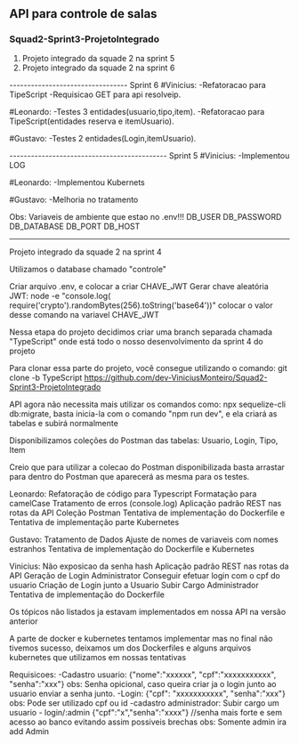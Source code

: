 	
<h1 align="center">
  <h2>API para controle de salas</h2>
</h1>

### Squad2-Sprint3-ProjetoIntegrado 
   1. Projeto integrado da squade 2 na sprint 5 
   2. Projeto integrado da squade 2 na sprint 6 

--------------------------------- Sprint 6
#Vinicius:
  -Refatoracao para TipeScript
  -Requisicao GET para api resolveip.
 
#Leonardo:
  -Testes 3 entidades(usuario,tipo,item).
  -Refatoracao para TipeScript(entidades reserva e itemUsuario).
 
#Gustavo:
  -Testes 2 entidades(Login,itemUsuario).

-------------------------------------------- Sprint 5
#Vinicius:
 -Implementou LOG
 
#Leonardo:
 -Implementou Kubernets
 
#Gustavo:
 -Melhoria no tratamento
 
Obs: Variaveis de ambiente que estao no .env!!!
DB_USER
DB_PASSWORD
DB_DATABASE
DB_PORT
DB_HOST

-----------------------------------------------------------------------------------------------
Projeto integrado da squade 2 na sprint 4

Utilizamos o database chamado "controle"

Criar arquivo .env, e colocar a criar CHAVE_JWT
Gerar chave aleatória JWT:
node -e "console.log( require('crypto').randomBytes(256).toString('base64'))" 
colocar o valor desse comando na variavel CHAVE_JWT

Nessa etapa do projeto decidimos criar uma branch separada chamada "TypeScript" onde está todo o nosso desenvolvimento da sprint 4 do projeto

Para clonar essa parte do projeto, você consegue utilizando o comando:
git clone -b TypeScript https://github.com/dev-ViniciusMonteiro/Squad2-Sprint3-ProjetoIntegrado 

API agora não necessita mais utilizar os comandos como: npx sequelize-cli db:migrate, basta inicia-la com o comando "npm run dev", e ela criará as tabelas e subirá normalmente

Disponibilizamos coleções do Postman das tabelas:
Usuario, Login, Tipo, Item

Creio que para utilizar a colecao do Postman disponibilizada basta arrastar para dentro do Postman que aparecerá as mesma para os testes.

Leonardo:
    Refatoração de código para Typescript
    Formatação para camelCase
    Tratamento de erros (console.log)
    Aplicação padrão REST nas rotas da API
    Coleção Postman
    Tentativa de implementação do Dockerfile
    e  Tentativa de implementação parte Kubernetes

Gustavo:
    Tratamento de Dados
    Ajuste de nomes de variaveis com nomes estranhos
    Tentativa de implementação do Dockerfile e Kubernetes

Vinicius:
    Não exposicao da senha hash
    Aplicação padrão REST nas rotas da API
    Geração de Login Administrator
    Conseguir efetuar login com o cpf do usuario
    Criação de Login junto a Usuario
    Subir Cargo Administrador
    Tentativa de implementação do Dockerfile

Os tópicos não listados ja estavam implementados em nossa API na versão anterior

A parte de docker e kubernetes tentamos implementar mas no final não tivemos sucesso, deixamos um dos Dockerfiles e alguns arquivos kubernetes que utilizamos em nossas tentativas

Requisicoes:
 -Cadastro usuario: {"nome":"xxxxxx", "cpf":"xxxxxxxxxxx", "senha":"xxx"}
   obs: Senha opicional, caso queira criar ja o login junto ao usuario enviar a senha junto.
 -Login: {"cpf": "xxxxxxxxxxx", "senha":"xxx"}
  obs: Pode ser utilizado cpf ou id
 -cadastro administrador: Subir cargo um usuario - login/:admin {"cpf":"x","senha":"xxxx"} //senha mais forte e sem acesso ao banco evitando assim possiveis brechas
   obs: Somente admin ira add Admin
